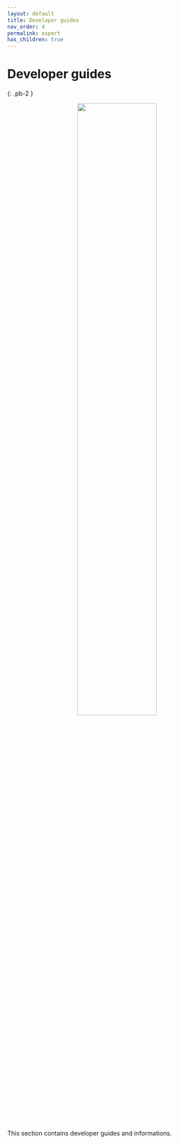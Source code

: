 ```yaml
---
layout: default
title: Developer guides
nav_order: 4
permalink: expert
has_children: true
---
```


# Developer guides
{: .pb-2 }
<p align="center">
  <img loading="lazy" src="/assets/images/dev.png" width="60%"/>
</p>

This section contains developer guides and informations.
